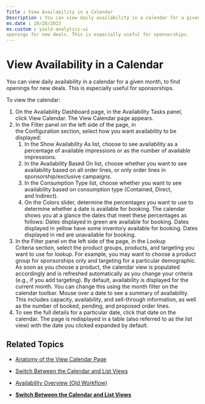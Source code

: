 ```yaml
---
Title : View Availability in a Calendar
Description : You can view daily availability in a calendar for a given month, to find
ms.date : 10/28/2023
ms.custom : yield-analytics-ui
openings for new deals. This is especially useful for sponsorships.
---
```



# View Availability in a Calendar



You can view daily availability in a calendar for a given month, to find
openings for new deals. This is especially useful for sponsorships.

To view the calendar:

1.  On the Availability Dashboard page, in the Availability Tasks panel,
    click View Calendar. The
    View Calendar page appears.
2.  In the Filter panel on the left side of the page, in
    the Configuration section, select
    how you want availability to be displayed:
    1.  In the Show Availability As list, choose to see availability as
        a percentage of available impressions or as the number of
        available impressions.
    2.  In the Availability Based On list, choose whether you want to
        see availability based on all order lines, or only order lines
        in sponsorship/exclusive campaigns.
    3.  In the Consumption Type list, choose whether you want to see
        availability based on consumption type (Contained, Direct,
        and Indirect).
    4.  On the Colors slider, determine the percentages you want to use
        to determine whether a date is available for booking. The
        calendar shows you at a glance the dates that meet these
        percentages as follows: Dates displayed in green are available
        for booking. Dates displayed in yellow have some inventory
        available for booking. Dates displayed in red are unavailable
        for booking.
3.  In the Filter panel on the left side of the page, in
    the Lookup Criteria section,
    select the product groups, products, and targeting you want to use
    for lookup. For example, you may want to choose a product group for
    sponsorships only and targeting for a particular demographic. As
    soon as you choose a product, the calendar view is populated
    accordingly and is refreshed automatically as you change your
    criteria (e.g., if you add targeting). By default, availability is
    displayed for the current month. You can change this using the month
    filter on the calendar toolbar. Mouse over a date to see a summary
    of availability. This includes capacity, availability, and
    sell-through information, as well as the number of booked, pending,
    and proposed order lines.
4.  To see the full details for a particular date, click that date on
    the calendar. The page is redisplayed in a table (also referred to
    as the list view) with the date you clicked expanded by default.


## Related Topics

- <a href="anatomy-of-the-view-calendar-page.md" class="xref">Anatomy of
  the View Calendar Page</a>
- <a href="switch-between-the-calendar-and-list-views.md"
  class="xref">Switch Between the Calendar and List Views</a>
- <a href="availability-overview-old-workflow.md"
  class="xref">Availability Overview (Old Workflow)</a>





- **[Switch Between the Calendar and List
  Views](switch-between-the-calendar-and-list-views.md)**  


